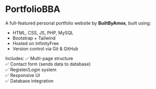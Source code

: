 # PortfolioBBA

A full-featured personal portfolio website by **BuiltByAmos**, built using:
- HTML, CSS, JS, PHP, MySQL
- Bootstrap + Tailwind
- Hosted on InfinityFree
- Version control via Git & GitHub

Includes:
✅ Multi-page structure  
✅ Contact form (sends data to database)  
✅ Register/Login system  
✅ Responsive UI  
✅ Database integration
